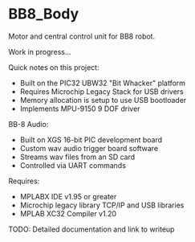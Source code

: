 # BB8_Body
Motor and central control unit for BB8 robot.

Work in progress...

Quick notes on this project:
- Built on the PIC32 UBW32 "Bit Whacker" platform
- Requires Microchip Legacy Stack for USB drivers
- Memory allocation is setup to use USB bootloader
- Implements MPU-9150 9 DOF driver

BB-8 Audio:
- Built on XGS 16-bit PIC development board
- Custom wav audio trigger board software
- Streams wav files from an SD card
- Controlled via UART commands

Requires:
- MPLABX IDE v1.95 or greater
- Microchip legacy library TCP/IP and USB libraries
- MPLAB XC32 Compiler v1.20

TODO: Detailed documentation and link to writeup
